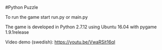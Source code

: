 #Python Puzzle

To run the game start run.py or main.py

The game is developed in Python 2.7.12 using Ubuntu 16.04 with pygame 1.9.1release

Video demo (swedish): https://youtu.be/VwaRSit16qI